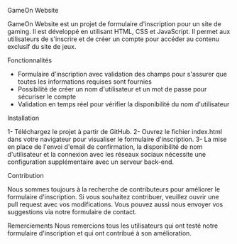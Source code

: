 GameOn Website


GameOn Website est un projet de formulaire d'inscription pour un site de gaming. Il est développé en utilisant HTML, CSS et JavaScript. Il permet aux utilisateurs de s'inscrire et de créer un compte pour accéder au contenu exclusif du site de jeux.

Fonctionnalités

- Formulaire d'inscription avec validation des champs pour s'assurer que toutes les informations requises sont fournies
- Possibilité de créer un nom d'utilisateur et un mot de passe pour sécuriser le compte
- Validation en temps réel pour vérifier la disponibilité du nom d'utilisateur

Installation

1- Téléchargez le projet à partir de GitHub.
2- Ouvrez le fichier index.html dans votre navigateur pour visualiser le formulaire d'inscription.
3- La mise en place de l'envoi d'email de confirmation, la disponibilité de nom d'utilisateur et la connexion avec les réseaux sociaux nécessite une configuration supplémentaire avec un serveur back-end.

Contribution

Nous sommes toujours à la recherche de contributeurs pour améliorer le formulaire d'inscription. Si vous souhaitez contribuer, veuillez ouvrir une pull request avec vos modifications. Vous pouvez aussi nous envoyer vos suggestions via notre formulaire de contact.

Remerciements
Nous remercions tous les utilisateurs qui ont testé notre formulaire d'inscription et qui ont contribué à son amélioration.

